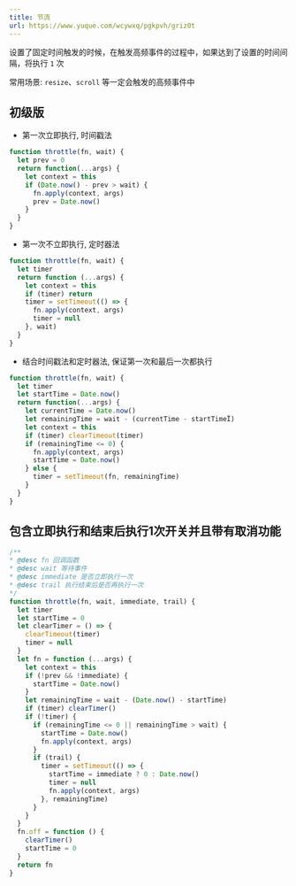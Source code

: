 ```yaml
---
title: 节流
url: https://www.yuque.com/wcywxq/pgkpvh/griz0t
---
```


设置了固定时间触发的时候，在触发高频事件的过程中，如果达到了设置的时间间隔，将执行 `1` 次

常用场景: `resize`、`scroll` 等一定会触发的高频事件中 <a name="WuORS"></a>

## 初级版

- 第一次立即执行, 时间戳法

```javascript
function throttle(fn, wait) {
  let prev = 0
  return function(...args) {
    let context = this
    if (Date.now() - prev > wait) {
      fn.apply(context, args)
      prev = Date.now()
    }
  }
}
```

- 第一次不立即执行, 定时器法

```javascript
function throttle(fn, wait) {
  let timer
  return function (...args) {
    let context = this
    if (timer) return
    timer = setTimeout(() => {
      fn.apply(context, args)
      timer = null
    }, wait)
  }
}
```

- 结合时间戳法和定时器法, 保证第一次和最后一次都执行

```javascript
function throttle(fn, wait) {
  let timer
  let startTime = Date.now()
  return function(...args) {
    let currentTime = Date.now()
    let remainingTime = wait - (currentTime - startTimeÏ)
    let context = this
    if (timer) clearTimeout(timer)
    if (remainingTime <= 0) {
      fn.apply(context, args)
      startTime = Date.now()
    } else {
      timer = setTimeout(fn, remainingTime)
    }
  }                
}
```

<a name="Dv6Kz"></a>

## 包含立即执行和结束后执行1次开关并且带有取消功能

```javascript
/**
* @desc fn 回调函数
* @desc wait 等待事件
* @desc immediate 是否立即执行一次
* @desc trail 执行结束后是否再执行一次
*/
function throttle(fn, wait, immediate, trail) {
  let timer
  let startTime = 0
  let clearTimer = () => {
    clearTimeout(timer)
    timer = null
  }
  let fn = function (...args) {
    let context = this
    if (!prev && !immediate) {
      startTime = Date.now()
    }
    let remainingTime = wait - (Date.now() - startTime)
    if (timer) clearTimer()
    if (!timer) {
      if (remainingTime <= 0 || remainingTime > wait) {
        startTime = Date.now()
        fn.apply(context, args)
      }
      if (trail) {
        timer = setTimeout(() => {
          startTime = immediate ? 0 : Date.now()
          timer = null
          fn.apply(context, args)
        }, remainingTime)
      }
    }
  }
  fn.off = function () {
    clearTimer()
    startTime = 0
  }
  return fn
}
```
